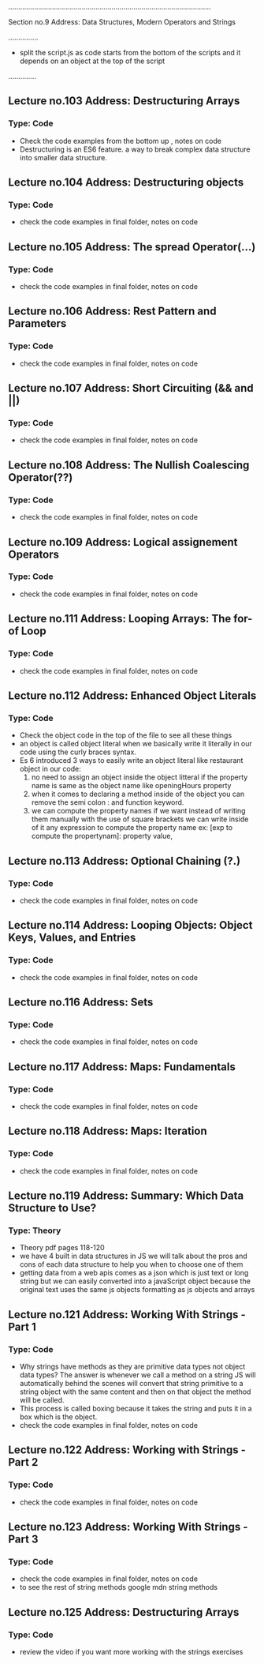 ......................................................................................................

Section no.9 Address: Data Structures, Modern Operators and Strings

...............

- split the script.js as code starts from the bottom of the scripts and it depends on an object at the top of the script

..............

## Lecture no.103 Address: Destructuring Arrays

### Type: Code

- Check the code examples from the bottom up , notes on code
- Destructuring is an ES6 feature. a way to break complex data structure into smaller data structure.

## Lecture no.104 Address: Destructuring objects

### Type: Code

- check the code examples in final folder, notes on code

## Lecture no.105 Address: The spread Operator(...)

### Type: Code

- check the code examples in final folder, notes on code

## Lecture no.106 Address: Rest Pattern and Parameters

### Type: Code

- check the code examples in final folder, notes on code

## Lecture no.107 Address: Short Circuiting (&& and ||)

### Type: Code

- check the code examples in final folder, notes on code

## Lecture no.108 Address: The Nullish Coalescing Operator(??)

### Type: Code

- check the code examples in final folder, notes on code

## Lecture no.109 Address: Logical assignement Operators

### Type: Code

- check the code examples in final folder, notes on code

## Lecture no.111 Address: Looping Arrays: The for-of Loop

### Type: Code

- check the code examples in final folder, notes on code

## Lecture no.112 Address: Enhanced Object Literals

### Type: Code

- Check the object code in the top of the file to see all these things
- an object is called object literal when we basically write it literally in our code using the curly braces syntax.
- Es 6 introduced 3 ways to easily write an object literal like restaurant object in our code:
  1. no need to assign an object inside the object litteral if the property name is same as the object name like openingHours property
  2. when it comes to declaring a method inside of the object you can remove the semi colon : and function keyword.
  3. we can compute the property names if we want instead of writing them manually with the use of square brackets we can write inside of it any expression to compute the property name ex: [exp to compute the propertynam]: property value,

## Lecture no.113 Address: Optional Chaining (?.)

### Type: Code

- check the code examples in final folder, notes on code

## Lecture no.114 Address: Looping Objects: Object Keys, Values, and Entries

### Type: Code

- check the code examples in final folder, notes on code

## Lecture no.116 Address: Sets

### Type: Code

- check the code examples in final folder, notes on code

## Lecture no.117 Address: Maps: Fundamentals

### Type: Code

- check the code examples in final folder, notes on code

## Lecture no.118 Address: Maps: Iteration

### Type: Code

- check the code examples in final folder, notes on code

## Lecture no.119 Address: Summary: Which Data Structure to Use?

### Type: Theory

- Theory pdf pages 118-120
- we have 4 built in data structures in JS we will talk about the pros and cons of each data structure to help you when to choose one of them
- getting data from a web apis comes as a json which is just text or long string but we can easily converted into a javaScript object because the original text uses the same js objects formatting as js objects and arrays

## Lecture no.121 Address: Working With Strings - Part 1

### Type: Code

- Why strings have methods as they are primitive data types not object data types? The answer is whenever we call a method on a string JS will automatically behind the scenes will convert that string primitive to a string object with the same content and then on that object the method will be called.
- This process is called boxing because it takes the string and puts it in a box which is the object.
- check the code examples in final folder, notes on code

## Lecture no.122 Address: Working with Strings - Part 2

### Type: Code

- check the code examples in final folder, notes on code

## Lecture no.123 Address: Working With Strings - Part 3

### Type: Code

- check the code examples in final folder, notes on code
- to see the rest of string methods google mdn string methods

## Lecture no.125 Address: Destructuring Arrays

### Type: Code

- review the video if you want more working with the strings exercises
